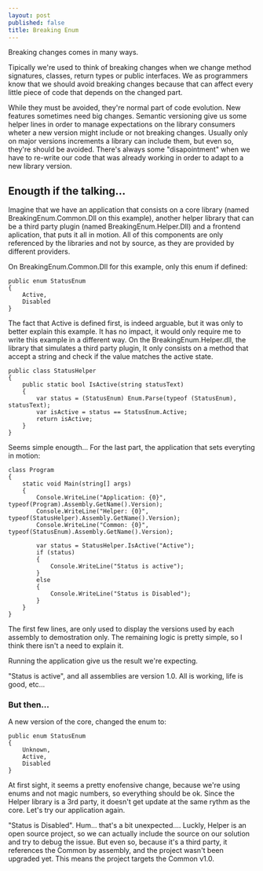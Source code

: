```yaml
---
layout: post
published: false
title: Breaking Enum
---
```


Breaking changes comes in many ways.

Tipically we're used to think of breaking changes when we change method signatures, classes, return types or public interfaces. We as programmers know that we should avoid breaking changes because that can affect every little piece of code that depends on the changed part.

While they must be avoided, they're normal part of code evolution. New features sometimes need big changes. Semantic versioning give us some helper lines in order to manage expectations on the library consumers wheter a new version might include or not breaking changes. Usually only on major versions increments a library can include them, but even so, they're should be avoided. There's always some "disapointment" when we have to re-write our code that was already working in order to adapt to a new library version.

## Enougth if the talking...

Imagine that we have an application that consists on a core library (named BreakingEnum.Common.Dll on this example), another helper library that can be a third party plugin (named BreakingEnum.Helper.Dll) and a frontend aplication, that puts it all in motion. All of this components are only referenced by the libraries and not by source, as they are provided by different providers.

On BreakingEnum.Common.Dll for this example, only this enum if defined:

    public enum StatusEnum
    {
        Active,
        Disabled
    }

The fact that Active is defined first, is indeed arguable, but it was only to better explain this example. It has no impact, it would only require me to write this example in a different way.
On the BreakingEnum.Helper.dll, the library that simulates a third party plugin, It only consists on a method that accept a string and check if the value matches the active state.

    public class StatusHelper
    {
        public static bool IsActive(string statusText)
        {
            var status = (StatusEnum) Enum.Parse(typeof (StatusEnum), statusText);
            var isActive = status == StatusEnum.Active;
            return isActive;
        }
    }

Seems simple enougth... For the last part, the application that sets everyting in motion:

    class Program
    {
        static void Main(string[] args)
        {
            Console.WriteLine("Application: {0}", typeof(Program).Assembly.GetName().Version);
            Console.WriteLine("Helper: {0}", typeof(StatusHelper).Assembly.GetName().Version);
            Console.WriteLine("Common: {0}", typeof(StatusEnum).Assembly.GetName().Version);

            var status = StatusHelper.IsActive("Active");
            if (status)
            {
                Console.WriteLine("Status is active");
            }
            else
            {
                Console.WriteLine("Status is Disabled");
            }
        }
    }

The first few lines, are only used to display the versions used by each assembly to demostration only. The remaining logic is pretty simple, so I think there isn't a need to explain it.

Running the application give us the result we're expecting.

"Status is active", and all assemblies are version 1.0. All is working, life is good, etc...

### But then...

A new version of the core, changed the enum to:

    public enum StatusEnum
    {
        Unknown,
        Active,
        Disabled
    }

At first sight, it seems a pretty enofensive change, because we're using enums and not magic numbers, so everything should be ok.
Since the Helper library is a 3rd party, it doesn't get update at the same rythm as the core. Let's try our application again.



"Status is Disabled". Hum... that's a bit unexpected.... Luckly, Helper is an open source project, so we can actually include the source on our solution and try to debug the issue. But even so, because it's a third party, it references the Common by assembly, and the project wasn't been upgraded yet. This means the project targets the Common v1.0.







